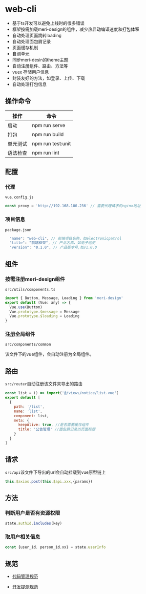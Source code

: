 # web-cli

* 基于ts开发可以避免上线时的很多错误
* 框架按需加载meri-design的组件，减少热启动编译速度和打包体积
* 自动处理页面跳转loading
* 自动处理面包屑记录
* 页面缓存机制
* 自测单元
* 同步meri-desin的theme主题
* 自动注册组件、路由、方法等
* vuex 存储用户信息
* 封装友好的方法，如登录、上传、下载
* 自动处理打包信息

## 操作命令

| 操作 | 命令                    |
| ------------- | ----------- |
| 启动      | npm run serve       |
| 打包   | npm run build     |
| 单元测试   | npm run test:unit     |
| 语法检查   | npm run lint     |

## 配置
### 代理
`vue.config.js`
```javascript
const proxy = 'http://192.168.100.236' // 需要代理请求的nginx地址
```
### 项目信息
`package.json`
```javascript
  "name": "web-cli", // 前端项目名称，如electronicpatrol
  "title": "前端框架", // 产品名称，如电子巡更
  "version": "0.1.0", // 产品版本号,如v1.0.0
```

## 组件
### 按需注册meri-design组件
`src/utils/components.ts`
```javascript
import { Button, Message, Loading } from 'meri-design'
export default (Vue: any) => {
  Vue.use(Button)
  Vue.prototype.$message = Message
  Vue.prototype.$loading = Loading
}
```
### 注册全局组件
`src/components/common`

该文件下的vue组件，会自动注册为全局组件。

## 路由
`src/router`自动注册该文件夹导出的路由
```javascript
const list = () => import('@/views/notice/list.vue')
export default [
  {
    path: '/list',
    name: 'list',
    component: list,
    meta: {
      keepAlive: true, //是否需要缓存组件
      title: '公告管理' //面包屑记录的页面标题
    }
  }
]
```
## 请求
`src/api`该文件下导出的url会自动挂载到vue原型链上
```javascript
this.$axios.post(this.$api.xxx,{params})
```
## 方法
### 判断用户是否有资源权限
```javascript
state.authId.includes(key)
```
### 取用户相关信息
```javascript
const {user_id, person_id,xx} = state.userInfo
```

## 规范

* [代码管理规范](https://thoughts.teambition.com/workspaces/5eb42f82399747001a74bd94/docs/5eb430869f61dd00011b61bb)

* [开发提测规范](https://thoughts.teambition.com/workspaces/5eb42f82399747001a74bd94/docs/5fb235574cc5830001e13742)

